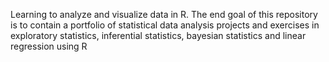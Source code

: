 Learning to analyze and visualize data in R. The end goal of this repository is to contain a portfolio of statistical data analysis projects and exercises in exploratory statistics, inferential statistics, bayesian statistics and linear regression using R
